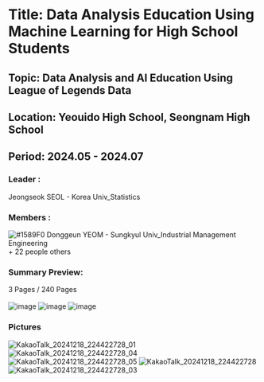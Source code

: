 # Title: Data Analysis Education Using Machine Learning for High School Students<br/>
## Topic: Data Analysis and AI Education Using League of Legends Data<br/>
## Location: Yeouido High School, Seongnam High School
## Period: 2024.05 - 2024.07 <br/>
### Leader : <br/>

Jeongseok SEOL - Korea Univ_Statistics <br/>
### Members : <br/>
![#1589F0](https://placehold.co/15x15/1589F0/1589F0.png) Donggeun YEOM - Sungkyul Univ_Industrial Management Engineering <br/>
\+ 22 people others <br/>
### Summary Preview:<br/>
3 Pages / 240 Pages<br/>
<br/>
![image](https://github.com/user-attachments/assets/79823c23-2401-417e-a740-fea122171af6)
![image](https://github.com/user-attachments/assets/bf607fbf-6923-454a-bec1-a270cff0b104)
![image](https://github.com/user-attachments/assets/4f1b83dc-0d15-45b3-8103-76199ca90be6)<br/>
### Pictures
![KakaoTalk_20241218_224422728_01](https://github.com/user-attachments/assets/7bcea267-b146-4063-9fb4-20b01247432c)
![KakaoTalk_20241218_224422728_04](https://github.com/user-attachments/assets/bb81ca0d-e15b-4a05-9cf7-f88a401c0905)
![KakaoTalk_20241218_224422728_05](https://github.com/user-attachments/assets/ea9759e0-a738-4229-9ed7-ae610892da02)
![KakaoTalk_20241218_224422728](https://github.com/user-attachments/assets/b5c6c520-ecf5-4878-adc6-8f2e3e3f8436)
![KakaoTalk_20241218_224422728_03](https://github.com/user-attachments/assets/1fd6fa5a-ca0b-4abf-ab07-1cf41297f02d)
